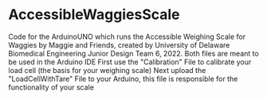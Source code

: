 # AccessibleWaggiesScale
Code for the ArduinoUNO which runs the Accessible Weighing Scale for Waggies by Maggie and Friends, created by University of Delaware Biomedical Engineering Junior Design Team 6, 2022.
Both files are meant to be used in the Arduino IDE
First use the "Calibration" File to calibrate your load cell (the basis for your weighing scale)
Next upload the "LoadCellWithTare" File to your Arduino, this file is responsible for the functionality of your scale
